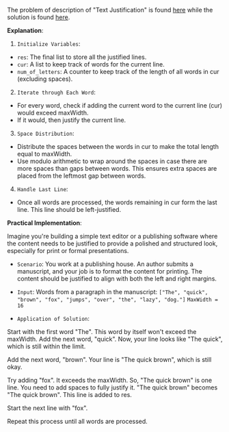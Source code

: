 The problem of description of "Text Justification" is found [here](https://leetcode.com/problems/text-justification/description/) while the solution is found [here](https://github.com/aurimas13/Solutions-To-Problems/blob/main/LeetCode/Python%20Solutions/Text%20Justification/text.py).

**Explanation**:

1. `Initialize Variables`:

- `res`: The final list to store all the justified lines.
- `cur`: A list to keep track of words for the current line.
- `num_of_letters`: A counter to keep track of the length of all words in cur (excluding spaces).

2. `Iterate through Each Word`:

- For every word, check if adding the current word to the current line (cur) would exceed maxWidth.
- If it would, then justify the current line.

3. `Space Distribution`:

- Distribute the spaces between the words in cur to make the total length equal to maxWidth.
- Use modulo arithmetic to wrap around the spaces in case there are more spaces than gaps between words. This ensures extra spaces are placed from the leftmost gap between words.

4. `Handle Last Line`:

- Once all words are processed, the words remaining in cur form the last line. This line should be left-justified.

**Practical Implementation**:

Imagine you're building a simple text editor or a publishing software where the content needs to be justified to provide a polished and structured look, especially for print or formal presentations.

- `Scenario`:
You work at a publishing house. An author submits a manuscript, and your job is to format the content for printing. The content should be justified to align with both the left and right margins.

- `Input`:
Words from a paragraph in the manuscript:
`["The", "quick", "brown", "fox", "jumps", "over", "the", "lazy", "dog."]`
`MaxWidth = 16`

- `Application of Solution`:

Start with the first word "The". This word by itself won't exceed the maxWidth.
Add the next word, "quick". Now, your line looks like "The quick", which is still within the limit.

Add the next word, "brown". Your line is "The quick brown", which is still okay.

Try adding "fox". It exceeds the maxWidth. So, "The quick brown" is one line. You need to add spaces to fully justify it.
"The quick brown" becomes "The quick brown". This line is added to res.

Start the next line with "fox".

Repeat this process until all words are processed.